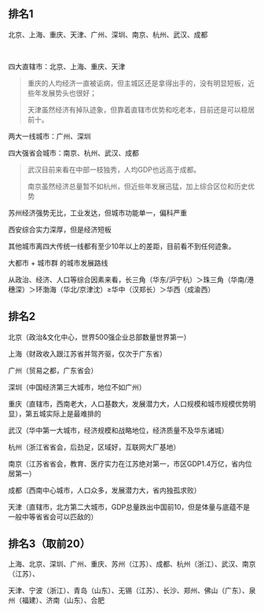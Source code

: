 

## 排名1

北京、上海、重庆、天津、广州、深圳、南京、杭州、武汉、成都

<br>

四大直辖市：北京、上海、重庆、天津

> 重庆的人均经济一直被诟病，但主城区还是拿得出手的，没有明显短板，近些年发展势头也很好；
>
> 天津虽然经济有掉队迹象，但靠着直辖市优势和吃老本，目前还是可以稳居前十。

两大一线城市：广州、深圳

四大强省会城市：南京、杭州、武汉、成都 

> 武汉目前来看在中部一枝独秀，人均GDP也远高于成都。
>
> 南京虽然经济总量暂不如杭州，但近些年发展迅猛，加上综合区位和历史优势



苏州经济强势无比，工业发达，但城市功能单一，偏科严重

西安综合实力深厚，但是经济短板

其他城市离四大传统一线都有至少10年以上的差距，目前看不到任何迹象。



大都市 + 城市群 的城市发展路线

从政治、经济、人口等综合因素来看，长三角（华东/沪宁杭）＞珠三角（华南/港穗深）＞环渤海（华北/京津沈）≥华中（汉郑长）＞华西（成渝西）



## 排名2

北京（政治&文化中心，世界500强企业总部数量世界第一）

上海（财政收入跟江苏省并驾齐驱，仅次于广东省）

广州（贸易之都，广东省会）

深圳（中国经济第三大城市，地位不如广州）

重庆（直辖市，西南老大，人口基数大，发展潜力大，人口规模和城市规模优势明显），第五城实际上是最难排的

武汉（华中第一大城市，经济规模和战略地位，经济质量不及华东诸城）

杭州（浙江省省会，后劲足，区域好，互联网大厂基地）

南京（江苏省省会，教育、医疗实力在江苏绝对第一，市区GDP1.4万亿，省内位居第一）

成都（西南中心城市，人口众多，发展潜力大，省内独孤求败）

天津（直辖市，北方第二大城市，GDP总量跌出中国前10，但是体量与底蕴不是一般中等省省会可以匹敌的）



## 排名3（取前20）

上海、北京、深圳、广州、重庆、苏州（江苏）、成都、杭州（浙江）、武汉、南京（江苏）、

天津、宁波（浙江）、青岛（山东）、无锡（江苏）、长沙、郑州、佛山（广东）、泉州（福建）、济南（山东）、合肥

























